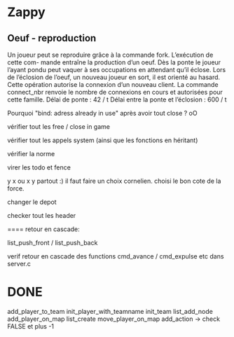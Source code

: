 Zappy
=====

Oeuf - reproduction
-

Un joueur peut se reproduire grâce à la commande fork. L’exécution de cette com-
mande entraîne la production d’un oeuf. Dès la ponte le joueur l’ayant pondu peut vaquer
à ses occupations en attendant qu’il éclose. Lors de l’éclosion de l’oeuf, un nouveau joueur
en sort, il est orienté au hasard. Cette opération autorise la connexion d’un nouveau client.
La commande connect_nbr renvoie le nombre de connexions en cours et autorisées pour
cette famille.
Délai de ponte : 42 / t
Délai entre la ponte et l’éclosion : 600 / t

Pourquoi "bind: adress already in use" après avoir tout close ? oO

vérifier tout les free / close in game

vérifier tout les appels system (ainsi que les fonctions en héritant)

vérifier la norme

virer les todo et fence

y x ou x y partout :)
il faut faire un choix cornelien. choisi le bon cote de la force.

changer le depot

checker tout les header

====
retour en cascade:

  list_push_front / list_push_back






  verif retour en cascade des functions cmd_avance / cmd_expulse etc dans server.c


  DONE
 ===
  add_player_to_team
  init_player_with_teamname
 init_team
list_add_node
  add_player_on_map
  list_create
 move_player_on_map
  add_action -> check FALSE et plus -1

